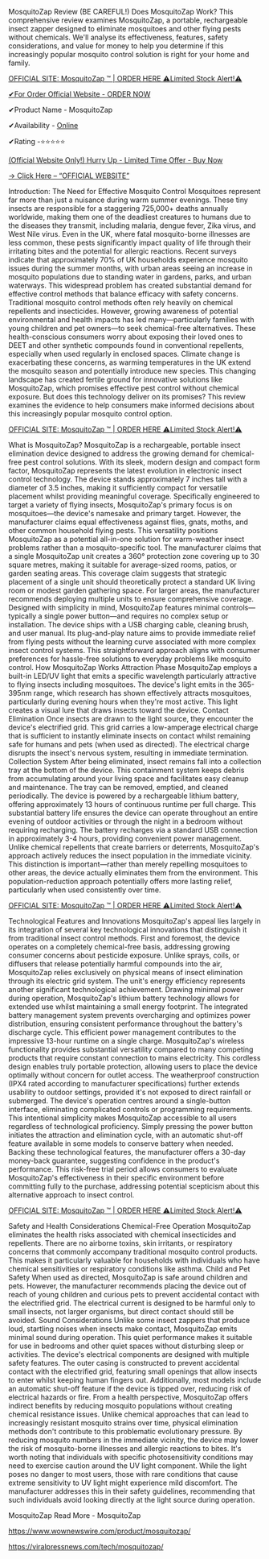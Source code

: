 MosquitoZap Review (BE CAREFUL!) Does MosquitoZap Work?
This comprehensive review examines MosquitoZap, a portable, rechargeable insect zapper designed to eliminate mosquitoes and other flying pests without chemicals. We'll analyse its effectiveness, features, safety considerations, and value for money to help you determine if this increasingly popular mosquito control solution is right for your home and family.


[OFFICIAL SITE: MosquitoZap ™ | ORDER HERE ⚠️Limited Stock Alert!⚠️ ](https://www.wownewswire.com/product/mosquitozap/)


[✔For Order Official Website - ORDER NOW ](https://www.wownewswire.com/product/mosquitozap/)

✔Product Name - MosquitoZap	

✔Availability - [Online ](https://www.wownewswire.com/product/mosquitozap/)

✔Rating -⭐⭐⭐⭐⭐ 


[(Official Website Only!) Hurry Up - Limited Time Offer - Buy Now](https://www.wownewswire.com/product/mosquitozap/)


[→ Click Here  – “OFFICIAL WEBSITE”](https://www.wownewswire.com/product/mosquitozap/)


Introduction: The Need for Effective Mosquito Control
Mosquitoes represent far more than just a nuisance during warm summer evenings. These tiny insects are responsible for a staggering 725,000+ deaths annually worldwide, making them one of the deadliest creatures to humans due to the diseases they transmit, including malaria, dengue fever, Zika virus, and West Nile virus. Even in the UK, where fatal mosquito-borne illnesses are less common, these pests significantly impact quality of life through their irritating bites and the potential for allergic reactions.
Recent surveys indicate that approximately 70% of UK households experience mosquito issues during the summer months, with urban areas seeing an increase in mosquito populations due to standing water in gardens, parks, and urban waterways. This widespread problem has created substantial demand for effective control methods that balance efficacy with safety concerns.
Traditional mosquito control methods often rely heavily on chemical repellents and insecticides. However, growing awareness of potential environmental and health impacts has led many—particularly families with young children and pet owners—to seek chemical-free alternatives. These health-conscious consumers worry about exposing their loved ones to DEET and other synthetic compounds found in conventional repellents, especially when used regularly in enclosed spaces.
Climate change is exacerbating these concerns, as warming temperatures in the UK extend the mosquito season and potentially introduce new species. This changing landscape has created fertile ground for innovative solutions like MosquitoZap, which promises effective pest control without chemical exposure. But does this technology deliver on its promises? This review examines the evidence to help consumers make informed decisions about this increasingly popular mosquito control option.

[OFFICIAL SITE: MosquitoZap ™ | ORDER HERE ⚠️Limited Stock Alert!⚠️ ](https://www.wownewswire.com/product/mosquitozap/)


What is MosquitoZap?
MosquitoZap is a rechargeable, portable insect elimination device designed to address the growing demand for chemical-free pest control solutions. With its sleek, modern design and compact form factor, MosquitoZap represents the latest evolution in electronic insect control technology. The device stands approximately 7 inches tall with a diameter of 3.5 inches, making it sufficiently compact for versatile placement whilst providing meaningful coverage.
Specifically engineered to target a variety of flying insects, MosquitoZap's primary focus is on mosquitoes—the device's namesake and primary target. However, the manufacturer claims equal effectiveness against flies, gnats, moths, and other common household flying pests. This versatility positions MosquitoZap as a potential all-in-one solution for warm-weather insect problems rather than a mosquito-specific tool.
The manufacturer claims that a single MosquitoZap unit creates a 360° protection zone covering up to 30 square metres, making it suitable for average-sized rooms, patios, or garden seating areas. This coverage claim suggests that strategic placement of a single unit should theoretically protect a standard UK living room or modest garden gathering space. For larger areas, the manufacturer recommends deploying multiple units to ensure comprehensive coverage.
Designed with simplicity in mind, MosquitoZap features minimal controls—typically a single power button—and requires no complex setup or installation. The device ships with a USB charging cable, cleaning brush, and user manual. Its plug-and-play nature aims to provide immediate relief from flying pests without the learning curve associated with more complex insect control systems. This straightforward approach aligns with consumer preferences for hassle-free solutions to everyday problems like mosquito control.
How MosquitoZap Works
Attraction Phase
MosquitoZap employs a built-in LED/UV light that emits a specific wavelength particularly attractive to flying insects including mosquitoes. The device's light emits in the 365-395nm range, which research has shown effectively attracts mosquitoes, particularly during evening hours when they're most active. This light creates a visual lure that draws insects toward the device.
Contact Elimination
Once insects are drawn to the light source, they encounter the device's electrified grid. This grid carries a low-amperage electrical charge that is sufficient to instantly eliminate insects on contact whilst remaining safe for humans and pets (when used as directed). The electrical charge disrupts the insect's nervous system, resulting in immediate termination.
Collection System
After being eliminated, insect remains fall into a collection tray at the bottom of the device. This containment system keeps debris from accumulating around your living space and facilitates easy cleanup and maintenance. The tray can be removed, emptied, and cleaned periodically.
The device is powered by a rechargeable lithium battery, offering approximately 13 hours of continuous runtime per full charge. This substantial battery life ensures the device can operate throughout an entire evening of outdoor activities or through the night in a bedroom without requiring recharging. The battery recharges via a standard USB connection in approximately 3-4 hours, providing convenient power management.
Unlike chemical repellents that create barriers or deterrents, MosquitoZap's approach actively reduces the insect population in the immediate vicinity. This distinction is important—rather than merely repelling mosquitoes to other areas, the device actually eliminates them from the environment. This population-reduction approach potentially offers more lasting relief, particularly when used consistently over time.

[OFFICIAL SITE: MosquitoZap ™ | ORDER HERE ⚠️Limited Stock Alert!⚠️ ](https://www.wownewswire.com/product/mosquitozap/)


Technological Features and Innovations
MosquitoZap's appeal lies largely in its integration of several key technological innovations that distinguish it from traditional insect control methods. First and foremost, the device operates on a completely chemical-free basis, addressing growing consumer concerns about pesticide exposure. Unlike sprays, coils, or diffusers that release potentially harmful compounds into the air, MosquitoZap relies exclusively on physical means of insect elimination through its electric grid system.
The unit's energy efficiency represents another significant technological achievement. Drawing minimal power during operation, MosquitoZap's lithium battery technology allows for extended use whilst maintaining a small energy footprint. The integrated battery management system prevents overcharging and optimizes power distribution, ensuring consistent performance throughout the battery's discharge cycle. This efficient power management contributes to the impressive 13-hour runtime on a single charge.
MosquitoZap's wireless functionality provides substantial versatility compared to many competing products that require constant connection to mains electricity. This cordless design enables truly portable protection, allowing users to place the device optimally without concern for outlet access. The weatherproof construction (IPX4 rated according to manufacturer specifications) further extends usability to outdoor settings, provided it's not exposed to direct rainfall or submerged.
The device's operation centres around a single-button interface, eliminating complicated controls or programming requirements. This intentional simplicity makes MosquitoZap accessible to all users regardless of technological proficiency. Simply pressing the power button initiates the attraction and elimination cycle, with an automatic shut-off feature available in some models to conserve battery when needed.
Backing these technological features, the manufacturer offers a 30-day money-back guarantee, suggesting confidence in the product's performance. This risk-free trial period allows consumers to evaluate MosquitoZap's effectiveness in their specific environment before committing fully to the purchase, addressing potential scepticism about this alternative approach to insect control.


[OFFICIAL SITE: MosquitoZap ™ | ORDER HERE ⚠️Limited Stock Alert!⚠️ ](https://www.wownewswire.com/product/mosquitozap/)


Safety and Health Considerations
Chemical-Free Operation
MosquitoZap eliminates the health risks associated with chemical insecticides and repellents. There are no airborne toxins, skin irritants, or respiratory concerns that commonly accompany traditional mosquito control products. This makes it particularly valuable for households with individuals who have chemical sensitivities or respiratory conditions like asthma.
Child and Pet Safety
When used as directed, MosquitoZap is safe around children and pets. However, the manufacturer recommends placing the device out of reach of young children and curious pets to prevent accidental contact with the electrified grid. The electrical current is designed to be harmful only to small insects, not larger organisms, but direct contact should still be avoided.
Sound Considerations
Unlike some insect zappers that produce loud, startling noises when insects make contact, MosquitoZap emits minimal sound during operation. This quiet performance makes it suitable for use in bedrooms and other quiet spaces without disturbing sleep or activities.
The device's electrical components are designed with multiple safety features. The outer casing is constructed to prevent accidental contact with the electrified grid, featuring small openings that allow insects to enter whilst keeping human fingers out. Additionally, most models include an automatic shut-off feature if the device is tipped over, reducing risk of electrical hazards or fire.
From a health perspective, MosquitoZap offers indirect benefits by reducing mosquito populations without creating chemical resistance issues. Unlike chemical approaches that can lead to increasingly resistant mosquito strains over time, physical elimination methods don't contribute to this problematic evolutionary pressure. By reducing mosquito numbers in the immediate vicinity, the device may lower the risk of mosquito-borne illnesses and allergic reactions to bites.
It's worth noting that individuals with specific photosensitivity conditions may need to exercise caution around the UV light component. While the light poses no danger to most users, those with rare conditions that cause extreme sensitivity to UV light might experience mild discomfort. The manufacturer addresses this in their safety guidelines, recommending that such individuals avoid looking directly at the light source during operation.

MosquitoZap
Read More - MosquitoZap

https://www.wownewswire.com/product/mosquitozap/

https://viralpressnews.com/tech/mosquitozap/
